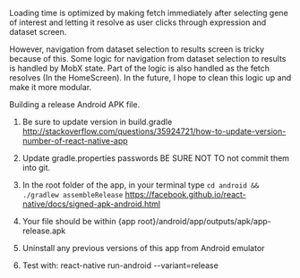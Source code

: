 Loading time is optimized by making fetch immediately after selecting gene of interest
and letting it resolve as user clicks through expression and dataset screen.

However, navigation from dataset selection to results screen is tricky because of this.
Some logic for navigation from dataset selection to results is handled by MobX state. Part of the logic
is also handled as the fetch resolves (In the HomeScreen). In the future, I hope to
clean this logic up and make it more modular.

Building a release Android APK file.

1) Be sure to update version in build.gradle
http://stackoverflow.com/questions/35924721/how-to-update-version-number-of-react-native-app

2) Update gradle.properties passwords BE SURE NOT TO not commit them into git.

3) In the root folder of the app, in your terminal type
`cd android && ./gradlew assembleRelease`
https://facebook.github.io/react-native/docs/signed-apk-android.html

4) Your file should be within {app root}/android/app/outputs/apk/app-release.apk

5) Uninstall any previous versions of this app from Android emulator

6) Test with: react-native run-android --variant=release
